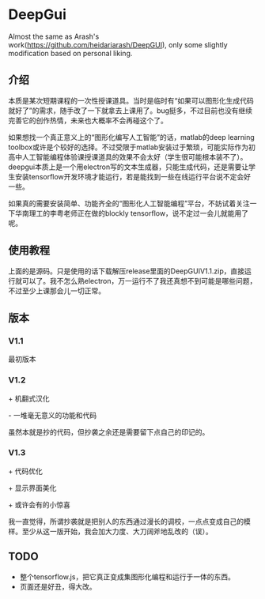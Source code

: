 # DeepGui
Almost the same as Arash's work(https://github.com/heidariarash/DeepGUI), only some slightly modification based on personal liking.

## 介绍
本质是某次短期课程的一次性授课道具。当时是临时有“如果可以图形化生成代码就好了”的需求，随手改了一下就拿去上课用了。bug挺多，不过目前也没有继续完善它的创作热情，未来也大概率不会再碰这个了。

如果想找一个真正意义上的“图形化编写人工智能”的话，matlab的deep learning toolbox或许是个较好的选择。不过受限于matlab安装过于繁琐，可能实际作为初高中人工智能编程体验课授课道具的效果不会太好（学生很可能根本装不了）。deepgui本质上是一个用electron写的文本生成器，只能生成代码，还是需要让学生安装tensorflow开发环境才能运行，若是能找到一些在线运行平台说不定会好一些。

如果真的需要安装简单、功能齐全的“图形化人工智能编程”平台，不妨试着关注一下华南理工的李粤老师正在做的blockly tensorflow，说不定过一会儿就能用了呢。

## 使用教程
上面的是源码。只是使用的话下载解压release里面的DeepGUIV1.1.zip，直接运行就可以了。我不怎么熟electron，万一运行不了我还真想不到可能是哪些问题，不过至少上课那会儿一切正常。

## 版本

### V1.1
最初版本

### V1.2
\+ 机翻式汉化

\- 一堆毫无意义的功能和代码

虽然本就是抄的代码，但抄袭之余还是需要留下点自己的印记的。

### V1.3
\+ 代码优化

\+ 显示界面美化

\+ 或许会有的小惊喜

我一直觉得，所谓抄袭就是把别人的东西通过漫长的调校，一点点变成自己的模样。至少从这一版开始，我会加大力度、大刀阔斧地乱改的（误）。

## TODO
- 整个tensorflow\.js，把它真正变成集图形化编程和运行于一体的东西。
- 页面还是好丑，得大改。
